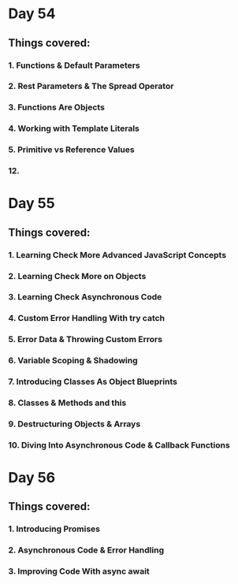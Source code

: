# Day 54
## Things covered:
### 1. Functions & Default Parameters
### 2. Rest Parameters & The Spread Operator
### 3. Functions Are Objects
### 4. Working with Template Literals
### 5. Primitive vs Reference Values
### 12.
# Day 55
## Things covered:
### 1. Learning Check More Advanced JavaScript Concepts
### 2. Learning Check More on Objects
### 3. Learning Check Asynchronous Code
### 4. Custom Error Handling With try catch
### 5. Error Data & Throwing Custom Errors
### 6. Variable Scoping & Shadowing
### 7. Introducing Classes As Object Blueprints
### 8. Classes & Methods and this
### 9. Destructuring Objects & Arrays
### 10. Diving Into Asynchronous Code & Callback Functions
# Day 56
## Things covered:
### 1. Introducing Promises
### 2. Asynchronous Code & Error Handling
### 3. Improving Code With async await